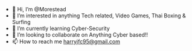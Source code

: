 - 👋 Hi, I’m @Morestead
- 👀 I’m interested in anything Tech related, Video Games, Thai Boxing & Surfing
- 🌱 I’m currently learning Cyber-Security
- 💞️ I’m looking to collaborate on Anything Cyber based!!
- 📫 How to reach me harryjfc95@gmail.com

<!---
Morestead/Morestead is a ✨ special ✨ repository because its `README.md` (this file) appears on your GitHub profile.
You can click the Preview link to take a look at your changes.
--->
